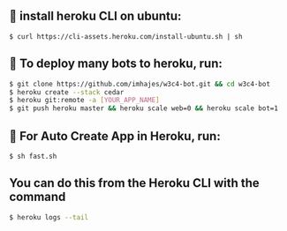 
## :maple_leaf: install heroku CLI on ubuntu:
 
<pre class="language-term"><code class="language-term">$ curl https://cli-assets.heroku.com/install-ubuntu.sh | sh
</code></pre>

## :maple_leaf: To deploy many bots to heroku, run:

```sh
$ git clone https://github.com/imhajes/w3c4-bot.git && cd w3c4-bot
$ heroku create --stack cedar
$ heroku git:remote -a [YOUR_APP_NAME]
$ git push heroku master && heroku scale web=0 && heroku scale bot=1
```
## :maple_leaf: For Auto Create App in Heroku, run:
<pre class="language-term"><code class="language-term">$ sh fast.sh
</code></pre>

## You can do this from the Heroku CLI with the command
```sh
$ heroku logs --tail
